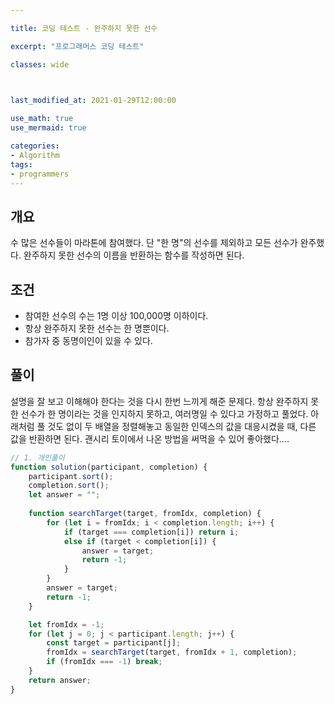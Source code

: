 ```yaml
---

title: 코딩 테스트 - 완주하지 못한 선수

excerpt: "프로그래머스 코딩 테스트"

classes: wide

  

last_modified_at: 2021-01-29T12:00:00

use_math: true
use_mermaid: true

categories:
- Algorithm
tags:
- programmers
---
```

## 개요
수 많은 선수들이 마라톤에 참여했다. 단 "한 명"의 선수를 제외하고 모든 선수가 완주했다. 완주하지 못한 선수의 이름을 반환하는 함수를 작성하면 된다.

## 조건
* 참여한 선수의 수는 1명 이상 100,000명 이하이다.
* 항상 완주하지 못한 선수는 한 명뿐이다.
* 참가자 중 동명이인이 있을 수 있다.

## 풀이
설명을 잘 보고 이해해야 한다는 것을 다시 한번 느끼게 해준 문제다. 항상 완주하지 못한 선수가 한 명이라는 것을 인지하지 못하고, 여러명일 수 있다고 가정하고 풀었다. 아래처럼 풀 것도 없이 두 배열을 정렬해놓고 동일한 인덱스의 값을 대응시켰을 때, 다른 값을 반환하면 된다. 괜시리 토이에서 나온 방법을 써먹을 수 있어 좋아했다....

```js
// 1. 개인풀이
function solution(participant, completion) {
    participant.sort();
    completion.sort();
    let answer = "";
    
    function searchTarget(target, fromIdx, completion) {
        for (let i = fromIdx; i < completion.length; i++) {
            if (target === completion[i]) return i;
            else if (target < completion[i]) {
                answer = target;
                return -1;
            }
        }
        answer = target;
        return -1;
    }

    let fromIdx = -1;
    for (let j = 0; j < participant.length; j++) {
        const target = participant[j];
        fromIdx = searchTarget(target, fromIdx + 1, completion);
        if (fromIdx === -1) break;
    }
    return answer;
}
````